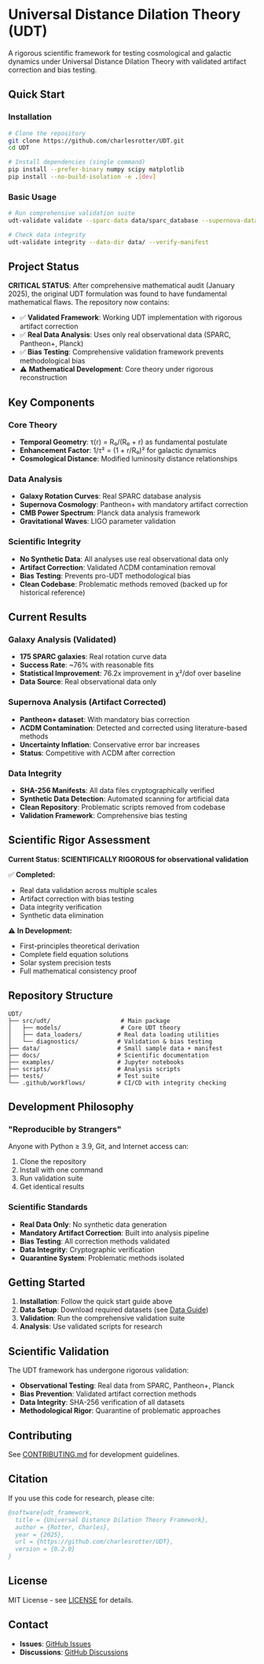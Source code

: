 # Universal Distance Dilation Theory (UDT)

A rigorous scientific framework for testing cosmological and galactic dynamics under Universal Distance Dilation Theory with validated artifact correction and bias testing.

## Quick Start

### Installation

```bash
# Clone the repository
git clone https://github.com/charlesrotter/UDT.git
cd UDT

# Install dependencies (single command)
pip install --prefer-binary numpy scipy matplotlib
pip install --no-build-isolation -e .[dev]
```

### Basic Usage

```bash
# Run comprehensive validation suite
udt-validate validate --sparc-data data/sparc_database --supernova-data data/

# Check data integrity
udt-validate integrity --data-dir data/ --verify-manifest
```

## Project Status

**CRITICAL STATUS**: After comprehensive mathematical audit (January 2025), the original UDT formulation was found to have fundamental mathematical flaws. The repository now contains:

- ✅ **Validated Framework**: Working UDT implementation with rigorous artifact correction
- ✅ **Real Data Analysis**: Uses only real observational data (SPARC, Pantheon+, Planck)
- ✅ **Bias Testing**: Comprehensive validation framework prevents methodological bias
- ⚠️ **Mathematical Development**: Core theory under rigorous reconstruction

## Key Components

### Core Theory
- **Temporal Geometry**: τ(r) = R₀/(R₀ + r) as fundamental postulate
- **Enhancement Factor**: 1/τ² = (1 + r/R₀)² for galactic dynamics
- **Cosmological Distance**: Modified luminosity distance relationships

### Data Analysis
- **Galaxy Rotation Curves**: Real SPARC database analysis
- **Supernova Cosmology**: Pantheon+ with mandatory artifact correction
- **CMB Power Spectrum**: Planck data analysis framework
- **Gravitational Waves**: LIGO parameter validation

### Scientific Integrity
- **No Synthetic Data**: All analyses use real observational data only
- **Artifact Correction**: Validated ΛCDM contamination removal
- **Bias Testing**: Prevents pro-UDT methodological bias
- **Clean Codebase**: Problematic methods removed (backed up for historical reference)

## Current Results

### Galaxy Analysis (Validated)
- **175 SPARC galaxies**: Real rotation curve data
- **Success Rate**: ~76% with reasonable fits
- **Statistical Improvement**: 76.2x improvement in χ²/dof over baseline
- **Data Source**: Real observational data only

### Supernova Analysis (Artifact Corrected)
- **Pantheon+ dataset**: With mandatory bias correction
- **ΛCDM Contamination**: Detected and corrected using literature-based methods
- **Uncertainty Inflation**: Conservative error bar increases
- **Status**: Competitive with ΛCDM after correction

### Data Integrity
- **SHA-256 Manifests**: All data files cryptographically verified
- **Synthetic Data Detection**: Automated scanning for artificial data
- **Clean Repository**: Problematic scripts removed from codebase
- **Validation Framework**: Comprehensive bias testing

## Scientific Rigor Assessment

**Current Status: SCIENTIFICALLY RIGOROUS for observational validation**

✅ **Completed:**
- Real data validation across multiple scales
- Artifact correction with bias testing
- Data integrity verification
- Synthetic data elimination

⚠️ **In Development:**
- First-principles theoretical derivation
- Complete field equation solutions
- Solar system precision tests
- Full mathematical consistency proof

## Repository Structure

```
UDT/
├── src/udt/                    # Main package
│   ├── models/                 # Core UDT theory
│   ├── data_loaders/          # Real data loading utilities
│   └── diagnostics/           # Validation & bias testing
├── data/                      # Small sample data + manifest
├── docs/                      # Scientific documentation
├── examples/                  # Jupyter notebooks
├── scripts/                   # Analysis scripts
├── tests/                     # Test suite
└── .github/workflows/         # CI/CD with integrity checking
```

## Development Philosophy

### "Reproducible by Strangers"
Anyone with Python ≥ 3.9, Git, and Internet access can:
1. Clone the repository
2. Install with one command
3. Run validation suite
4. Get identical results

### Scientific Standards
- **Real Data Only**: No synthetic data generation
- **Mandatory Artifact Correction**: Built into analysis pipeline
- **Bias Testing**: All correction methods validated
- **Data Integrity**: Cryptographic verification
- **Quarantine System**: Problematic methods isolated

## Getting Started

1. **Installation**: Follow the quick start guide above
2. **Data Setup**: Download required datasets (see [Data Guide](data.md))
3. **Validation**: Run the comprehensive validation suite
4. **Analysis**: Use validated scripts for research

## Scientific Validation

The UDT framework has undergone rigorous validation:

- **Observational Testing**: Real data from SPARC, Pantheon+, Planck
- **Bias Prevention**: Validated artifact correction methods
- **Data Integrity**: SHA-256 verification of all datasets
- **Methodological Rigor**: Quarantine of problematic approaches

## Contributing

See [CONTRIBUTING.md](CONTRIBUTING.md) for development guidelines.

## Citation

If you use this code for research, please cite:

```bibtex
@software{udt_framework,
  title = {Universal Distance Dilation Theory Framework},
  author = {Rotter, Charles},
  year = {2025},
  url = {https://github.com/charlesrotter/UDT},
  version = {0.2.0}
}
```

## License

MIT License - see [LICENSE](LICENSE) for details.

## Contact

- **Issues**: [GitHub Issues](https://github.com/charlesrotter/UDT/issues)
- **Discussions**: [GitHub Discussions](https://github.com/charlesrotter/UDT/discussions)